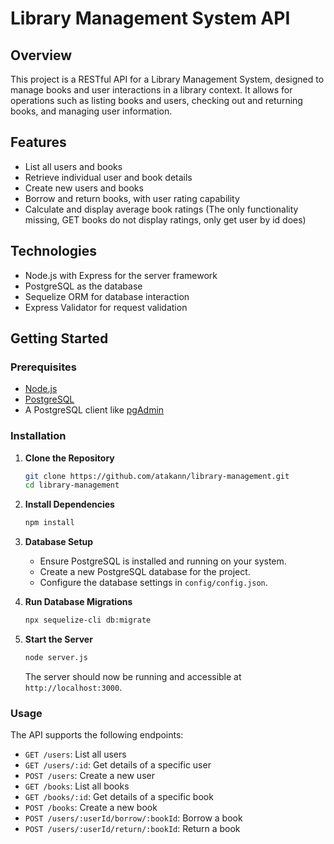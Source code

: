 # Library Management System API

## Overview

This project is a RESTful API for a Library Management System, designed to manage books and user interactions in a library context. It allows for operations such as listing books and users, checking out and returning books, and managing user information.

## Features

- List all users and books
- Retrieve individual user and book details
- Create new users and books
- Borrow and return books, with user rating capability
- Calculate and display average book ratings  (The only functionality missing, GET books do not display ratings, only get user by id does)

## Technologies

- Node.js with Express for the server framework
- PostgreSQL as the database
- Sequelize ORM for database interaction
- Express Validator for request validation

## Getting Started

### Prerequisites

- [Node.js](https://nodejs.org/)
- [PostgreSQL](https://www.postgresql.org/)
- A PostgreSQL client like [pgAdmin](https://www.pgadmin.org/)

### Installation

1. **Clone the Repository**

   ```bash
   git clone https://github.com/atakann/library-management.git
   cd library-management
   ```

2. **Install Dependencies**
   ```bash
   npm install
   ```
3. **Database Setup**

   - Ensure PostgreSQL is installed and running on your system.
   - Create a new PostgreSQL database for the project.
   - Configure the database settings in `config/config.json`.

4. **Run Database Migrations**


   ```bash
   npx sequelize-cli db:migrate
   ```

5. **Start the Server**

   ```bash
   node server.js
   ```

   The server should now be running and accessible at `http://localhost:3000`.

### Usage

The API supports the following endpoints:

- `GET /users`: List all users
- `GET /users/:id`: Get details of a specific user
- `POST /users`: Create a new user
- `GET /books`: List all books
- `GET /books/:id`: Get details of a specific book
- `POST /books`: Create a new book
- `POST /users/:userId/borrow/:bookId`: Borrow a book
- `POST /users/:userId/return/:bookId`: Return a book
